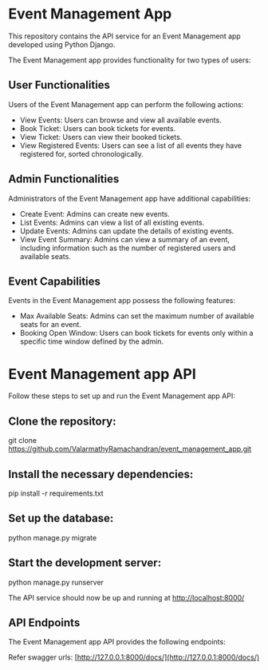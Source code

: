 # Event Management App

This repository contains the API service for an Event Management app developed using Python Django.

The Event Management app provides functionality for two types of users:

## User Functionalities

Users of the Event Management app can perform the following actions:
- View Events: Users can browse and view all available events.
- Book Ticket: Users can book tickets for events.
- View Ticket: Users can view their booked tickets.
- View Registered Events: Users can see a list of all events they have registered for, sorted chronologically.

## Admin Functionalities

Administrators of the Event Management app have additional capabilities:
- Create Event: Admins can create new events.
- List Events: Admins can view a list of all existing events.
- Update Events: Admins can update the details of existing events.
- View Event Summary: Admins can view a summary of an event, including information such as the number of registered users and available seats.

## Event Capabilities

Events in the Event Management app possess the following features:
- Max Available Seats: Admins can set the maximum number of available seats for an event.
- Booking Open Window: Users can book tickets for events only within a specific time window defined by the admin.


# Event Management app API

Follow these steps to set up and run the Event Management app API:

## Clone the repository:
git clone https://github.com/ValarmathyRamachandran/event_management_app.git


## Install the necessary dependencies:
pip install -r requirements.txt


## Set up the database:
python manage.py migrate


## Start the development server:
python manage.py runserver


The API service should now be up and running at [http://localhost:8000/](http://localhost:8000/)

## API Endpoints

The Event Management app API provides the following endpoints:

Refer swagger urls: [http://127.0.0.1:8000/docs/](http://127.0.0.1:8000/docs/)

